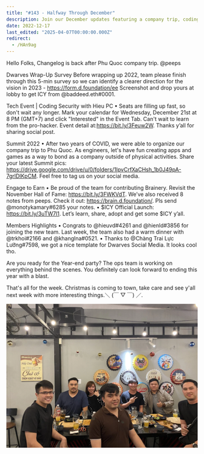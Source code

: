 ```yaml
---
title: "#143 - Halfway Through December"
description: Join our December updates featuring a company trip, coding security event, $ICY launch, team highlights, and plans for an exciting year-end party.
date: 2022-12-17
last_edited: "2025-04-07T00:00:00.000Z"
redirect:
  - /HAn9ag
---
```


Hello Folks, Changelog is back after Phu Quoc company trip. @peeps

Dwarves Wrap-Up Survey
Before wrapping up 2022, team please finish through this 5-min survey so we can identify a clearer direction for the vision in 2023 - <https://form.d.foundation/ee> Screenshot and drop yours at lobby to get ICY from @baddeed.eth#0001.

Tech Event | Coding Security with Hieu PC
• Seats are filling up fast, so don't wait any longer. Mark your calendar for Wednesday, December 21st at 8 PM (GMT+7) and click "Interested" in the Event Tab. Can't wait to learn from the pro-hacker. Event detail at:<https://bit.ly/3Feuw2W>.
Thanks y’all for sharing social post.

Summit 2022
• After two years of COVID, we were able to organize our company trip to Phu Quoc. As engineers, let's have fun creating apps and games as a way to bond as a company outside of physical activities. Share your latest Summit pics: <https://drive.google.com/drive/u/0/folders/1IpvCrfXaCHsh_1b0J49pA-7grlDlKpCM>.
Feel free to tag us on your social media.

Engage to Earn
• Be proud of the team for contributing Brainery. Revisit the November Hall of Fame: <https://bit.ly/3FWKVdT>. We’ve also received 8 notes from peeps. Check it out: <https://brain.d.foundation/>. Pls send @monotykamary#6285 your notes.
• $ICY Official Launch: https://bit.ly/3uTW7l1. Let’s learn, share, adopt and get some $ICY y’all.

Members Highlights
• Congrats to @hieuvd#4261 and @hienld#3856 for joining the new team. Last week, the team also had a warm dinner with @trkhoi#2166 and @khanglna#0521.
• Thanks to @Chàng Trai Lực Lưỡng#7598, we got a nice template for Dwarves Social Media. It looks cool tho.

Are you ready for the Year-end party? The ops team is working on everything behind the scenes. You definitely can look forward to ending this year with a blast.

That's all for the week. Christmas is coming to town, take care and see y'all next week with more interesting things.＼ (￣ ▽ ￣) ／.

![](assets/notion-image-1744007347661-bz9tb.webp)
